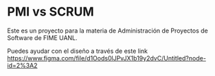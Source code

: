 # PMI vs SCRUM
Este es un proyecto para la materia de Administración de Proyectos de Software de FIME UANL.

Puedes ayudar con el diseño a través de este link https://www.figma.com/file/d1Oods0lJPvJX1b19y2dvC/Untitled?node-id=2%3A2
